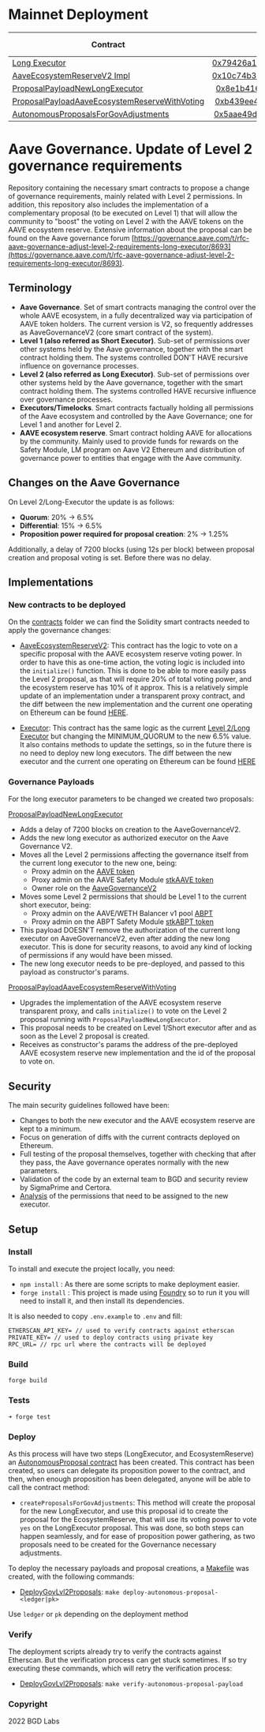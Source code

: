 # Mainnet Deployment
| Contract                                                                                                         | Deployed Address | Deploy Tx | Diff Verified |
|------------------------------------------------------------------------------------------------------------------|:----------------:|----------:|--------------:|
| [Long Executor](src/contracts/Executor.sol)                                                                      |       [0x79426a1c24b2978d90d7a5070a46c65b07bc4299](https://etherscan.io/address/0x79426a1c24b2978d90d7a5070a46c65b07bc4299)       |      [0x0249b6b921782e14b40f23d154126bd6995fa2c5dabda94d2cedf7b8dd3eb2ea](https://etherscan.io/tx/0x0249b6b921782e14b40f23d154126bd6995fa2c5dabda94d2cedf7b8dd3eb2ea) |               |
| [AaveEcosystemReserveV2 Impl](src/contracts/AaveEcosystemReserveV2.sol)                                          |       [0x10c74b37ad4541e394c607d78062e6d22d9ad632](https://etherscan.io/address/0x10c74b37ad4541e394c607d78062e6d22d9ad632)       |      [0xf388ab5354e7eef23105782d83649ad2a26cf9adb6eaa7cdc0541b8086a8dd58](https://etherscan.io/tx/0xf388ab5354e7eef23105782d83649ad2a26cf9adb6eaa7cdc0541b8086a8dd58) |               |
| [ProposalPayloadNewLongExecutor](src/contracts/ProposalPayloadNewLongExecutor.sol)                               |       [0x8e1b4169701a4acbf2936ec9e53fdbe8697f9703](https://etherscan.io/address/0x8e1b4169701a4acbf2936ec9e53fdbe8697f9703)       |      [0x3ef919454261ced5cc8944df8660b686df4e7b4416f8289623ec855ba5f9c6cb](https://etherscan.io/tx/0x3ef919454261ced5cc8944df8660b686df4e7b4416f8289623ec855ba5f9c6cb) |               |
| [ProposalPayloadAaveEcosystemReserveWithVoting](src/contracts/ProposalPayloadAaveEcosystemReserveWithVoting.sol) |       [0xb439ee42954da799bc835b7c9f117aea68c03f90](https://etherscan.io/address/0xb439ee42954da799bc835b7c9f117aea68c03f90)       |      [0x908bc0266c7a21b907b92e58d30a34b8ef36dfa48d84e7a15cdf460b7a927ed6](https://etherscan.io/tx/0x908bc0266c7a21b907b92e58d30a34b8ef36dfa48d84e7a15cdf460b7a927ed6) |               |
| [AutonomousProposalsForGovAdjustments](src/contracts/AutonomousProposalsForGovAdjustments.sol)                   |       [0x5aae49d124ea6e0e4c242c9db8a98a2d666e80a7](https://etherscan.io/address/0x5aae49d124ea6e0e4c242c9db8a98a2d666e80a7)       |      [0x535609408d7985b8f37e8bb6f03613a2fd790ee1c3047a9c15e298ffee0e42de](https://etherscan.io/tx/0x535609408d7985b8f37e8bb6f03613a2fd790ee1c3047a9c15e298ffee0e42de) |               |


# Aave Governance. Update of Level 2 governance requirements

Repository containing the necessary smart contracts to propose a change of governance requirements, mainly related with Level 2 permissions.
In addition, this repository also includes the implementation of a complementary proposal (to be executed on Level 1) that will allow the community to "boost" the voting on Level 2 with the AAVE tokens on the AAVE ecosystem reserve.
Extensive information about the proposal can be found on the Aave governance forum [https://governance.aave.com/t/rfc-aave-governance-adjust-level-2-requirements-long-executor/8693](https://governance.aave.com/t/rfc-aave-governance-adjust-level-2-requirements-long-executor/8693).

## Terminology
- **Aave Governance**. Set of smart contracts managing the control over the whole AAVE ecosystem, in a fully decentralized way via participation of AAVE token holders. The current version is V2, so frequently addresses as AaveGovernanceV2 (core smart contract of the system).
- **Level 1 (also referred as Short Executor)**. Sub-set of permissions over other systems held by the Aave governance, together with the smart contract holding them. The systems controlled DON'T HAVE recursive influence on governance processes.
- **Level 2 (also referred as Long Executor)**. Sub-set of permissions over other systems held by the Aave governance, together with the smart contract holding them. The systems controlled HAVE recursive influence over governance processes.
- **Executors/Timelocks**. Smart contracts factually holding all permissions of the Aave ecosystem and controlled by the Aave Governance; one for Level 1 and another for Level 2.
- **AAVE ecosystem reserve**. Smart contract holding AAVE for allocations by the community. Mainly used to provide funds for rewards on the Safety Module, LM program on Aave V2 Ethereum and distribution of governance power to entities that engage with the Aave community.

## Changes on the Aave Governance
On Level 2/Long-Executor the update is as follows:
- **Quorum**: 20% -> 6.5%
- **Differential**: 15% -> 6.5%
- **Proposition power required for proposal creation**: 2% -> 1.25%

Additionally, a delay of 7200 blocks (using 12s per block) between proposal creation and proposal voting is set. Before there was no delay.

## Implementations

### New contracts to be deployed

On the [contracts](/src/contracts) folder we can find the Solidity smart contracts needed to apply the governance changes:

- [AaveEcosystemReserveV2](/src/contracts/AaveEcosystemReserveV2.sol): This contract has the logic to vote on a specific proposal with the AAVE ecosystem reserve voting power. In order to have this as one-time action, the voting logic is included into the `initialize()` function. This is done to be able to more easily pass the Level 2 proposal, as that will require 20% of total voting power, and the ecosystem reserve has 10% of it approx.
This is a relatively simple update of an implementation under a transparent proxy contract, and the diff between the new implementation and the current one operating on Ethereum can be found [HERE](./diffs/AaveEcosystemReserveV2-diff.md).

- [Executor](/src/contracts/Executor.sol): This contract has the same logic as the current [Level 2/Long Executor](https://etherscan.io/address/0x61910EcD7e8e942136CE7Fe7943f956cea1CC2f7) but changing the MINIMUM_QUORUM to the new 6.5% value. It also contains methods to update the settings, so in the future there is no need to deploy new long executors. The diff between the new executor and the current one operating on Ethereum can be found [HERE](./diffs/Executor-diff.md)


### Governance Payloads

For the long executor parameters to be changed we created two proposals:

[ProposalPayloadNewLongExecutor](/src/contracts/ProposalPayloadNewLongExecutor.sol)
- Adds a delay of 7200 blocks on creation to the AaveGovernanceV2.
- Adds the new long executor as authorized executor on the Aave Governance V2.
- Moves all the Level 2 permissions affecting the governance itself from the current long executor to the new one, being:
  - Proxy admin on the [AAVE token](https://etherscan.io/address/0x7Fc66500c84A76Ad7e9c93437bFc5Ac33E2DDaE9)
  - Proxy admin on the AAVE Safety Module [stkAAVE token](https://etherscan.io/address/0x4da27a545c0c5B758a6BA100e3a049001de870f5)
  - Owner role on the [AaveGovernanceV2](https://etherscan.io/address/0xEC568fffba86c094cf06b22134B23074DFE2252c)
- Moves some Level 2 permissions that should be Level 1 to the current short executor, being:
  - Proxy admin on the AAVE/WETH Balancer v1 pool [ABPT](https://etherscan.io/address/0x41A08648C3766F9F9d85598fF102a08f4ef84F84)
  - Proxy admin on the ABPT Safety Module [stkABPT token](https://etherscan.io/address/0xa1116930326D21fB917d5A27F1E9943A9595fb47)
- This payload DOESN'T remove the authorization of the current long executor on AaveGovernanceV2, even after adding the new long executor. This is done for security reasons, to avoid any kind of locking of permissions if any would have been missed.
- The new long executor needs to be pre-deployed, and passed to this payload as constructor's params.

[ProposalPayloadAaveEcosystemReserveWithVoting](/src/contracts/ProposalPayloadAaveEcosystemReserveWithVoting.sol)
- Upgrades the implementation of the AAVE ecosystem reserve transparent proxy, and calls `initialize()` to vote on the Level 2 proposal running with `ProposalPayloadNewLongExecutor`.
- This proposal needs to be created on Level 1/Short executor after and as soon as the Level 2 proposal is created.
- Receives as constructor's params the address of the pre-deployed AAVE ecosystem reserve new implementation and the id of the proposal to vote on.


## Security
The main security guidelines followed have been:
- Changes to both the new executor and the AAVE ecosystem reserve are kept to a minimum.
- Focus on generation of diffs with the current contracts deployed on Ethereum.
- Full testing of the proposal themselves, together with checking that after they pass, the Aave governance operates normally with the new parameters.
- Validation of the code by an external team to BGD and security review by SigmaPrime and Certora.
- [Analysis](audits/Analysis%20of%20Level%202%20executor%20permissions.md) of the permissions that need to be assigned to the new executor.


## Setup
### Install

To install and execute the project locally, you need:

- ```npm install``` : As there are some scripts to make deployment easier.
- ```forge install``` : This project is made using [Foundry](https://book.getfoundry.sh/) so to run it you will need to install it, and then install its dependencies.

It is also needed to copy `.env.example` to `.env` and fill:

```
ETHERSCAN_API_KEY= // used to verify contracts against etherscan
PRIVATE_KEY= // used to deploy contracts using private key
RPC_URL= // rpc url where the contracts will be deployed
```

### Build

```
forge build
```

### Tests

```
➜ forge test
```

### Deploy

As this process will have two steps (LongExecutor, and EcosystemReserve) an [AutonomousProposal contract](./src/contracts/AutonomousProposalsForGovAdjustments.sol) has been created. 
This contract has been created, so users can delegate its proposition power to the contract, and then, when enough proposition has been delegated, anyone will be able to call the contract method:
- `createProposalsForGovAdjustments`: This method will create the proposal for the new LongExecutor, and use this proposal id to create the proposal for the EcosystemReserve, that will use its
  voting power to vote `yes` on the LongExecutor proposal.
This was done, so both steps can happen seamlessly, and for ease of proposition power gathering, as two proposals need to be created for the Governance necessary adjustments.

To deploy the necessary payloads and proposal creations, a [Makefile](Makefile) was created, with the following commands:

- [DeployGovLvl2Proposals](/script/DeployGovLvl2Proposals.s.sol): `make deploy-autonomous-proposal-<ledger|pk>`

Use `ledger` or `pk` depending on the deployment method

### Verify

The deployment scripts already try to verify the contracts against Etherscan. But the verification process can get stuck sometimes. If so try executing these commands, which will retry the verification process:
- [DeployGovLvl2Proposals](/script/DeployGovLvl2Proposals.s.sol): `make verify-autonomous-proposal-payload`

### Copyright

2022 BGD Labs